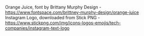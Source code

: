 Orange Juice, font by Brittany Murphy Design - https://www.fontspace.com/brittney-murphy-design/orange-juice
Instagram Logo, downloaded from Stick PNG - https://www.stickpng.com/img/icons-logos-emojis/tech-companies/instagram-text-logo

